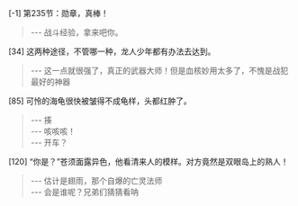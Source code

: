 
[-1] 第235节：勋章，真棒！
>--- 战斗经验，拿来吧你。<br>

[34] 这两种途径，不管哪一种，龙人少年都有办法去达到。
>--- 这一点就很强了，真正的武器大师！但是血核妙用太多了，不愧是战犯最好的神器<br>

[85] 可怜的海龟很快被皱得不成龟样，头都红肿了。
>--- 揍<br>
>--- 咳咳咳！<br>
>--- 开车？<br>

[120] “你是？”苍须面露异色，他看清来人的模样。对方竟然是双眼岛上的熟人！
>--- 估计是翅雨，那个自爆的亡灵法师<br>
>--- 会是谁呢？兄弟们猜猜看呐<br>
